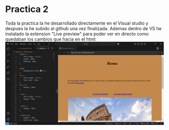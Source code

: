 # Practica 2
Toda la practica la he desarrollado directamente en el Visual studio y despues la he subido al github una vez finalizada.
Ademas dentro de VS he instalado la extension "Live preview" para poder ver en directo como quedaban los cambios que hacia en el html:
![VS .](VS.png)
